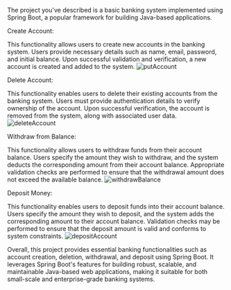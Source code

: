 The project you've described is a basic banking system implemented using Spring Boot, a popular framework for building Java-based applications. 

Create Account:

This functionality allows users to create new accounts in the banking system.
Users provide necessary details such as name, email, password, and initial balance.
Upon successful validation and verification, a new account is created and added to the system.
![putAccount](https://github.com/Deepoo2000/Banking_App/assets/104589126/2223cdce-9ffa-4a63-863e-5e8378f5f0d7)

Delete Account:

This functionality enables users to delete their existing accounts from the banking system.
Users must provide authentication details to verify ownership of the account.
Upon successful verification, the account is removed from the system, along with associated user data.
![deleteAccount](https://github.com/Deepoo2000/Banking_App/assets/104589126/bfa71b88-a4d2-451d-b1ef-72435f0e5313)


Withdraw from Balance:

This functionality allows users to withdraw funds from their account balance.
Users specify the amount they wish to withdraw, and the system deducts the corresponding amount from their account balance.
Appropriate validation checks are performed to ensure that the withdrawal amount does not exceed the available balance.
![withdrawBalance](https://github.com/Deepoo2000/Banking_App/assets/104589126/d5ddd059-d300-45c4-ab65-cef81fe68cb7)

Deposit Money:

This functionality enables users to deposit funds into their account balance.
Users specify the amount they wish to deposit, and the system adds the corresponding amount to their account balance.
Validation checks may be performed to ensure that the deposit amount is valid and conforms to system constraints.
![depositAccount](https://github.com/Deepoo2000/Banking_App/assets/104589126/52338830-2003-48a9-b6a7-276ec3a03260)

Overall, this project provides essential banking functionalities such as account creation, deletion, withdrawal, and deposit using Spring Boot. 
It leverages Spring Boot's features for building robust, scalable, and maintainable Java-based web applications,
making it suitable for both small-scale and enterprise-grade banking systems.
